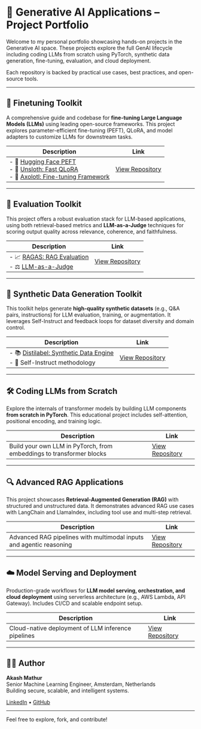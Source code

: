 # 🔬 Generative AI Applications – Project Portfolio

Welcome to my personal portfolio showcasing hands-on projects in the Generative AI space. These projects explore the full GenAI lifecycle including coding LLMs from scratch using PyTorch, synthetic data generation, fine-tuning, evaluation, and cloud deployment.

Each repository is backed by practical use cases, best practices, and open-source tools.

---

## 📍 Finetuning Toolkit

A comprehensive guide and codebase for **fine-tuning Large Language Models (LLMs)** using leading open-source frameworks. This project explores parameter-efficient fine-tuning (PEFT), QLoRA, and model adapters to customize LLMs for downstream tasks.

| Description | Link |
|------------|------|
| - 🤗 [Hugging Face PEFT](https://huggingface.co/docs/peft/index) <br> - 🦥 [Unsloth: Fast QLoRA](https://github.com/unslothai/unsloth) <br> - 🦎 [Axolotl: Fine-tuning Framework](https://github.com/OpenAccess-AI-Collective/axolotl) | [View Repository](https://github.com/akashmathur-2212/Deep-Learning-with-PyTorch-HuggingFace/tree/main/llm-finetuning) |

---

## 🧪 Evaluation Toolkit

This project offers a robust evaluation stack for LLM-based applications, using both retrieval-based metrics and **LLM-as-a-Judge** techniques for scoring output quality across relevance, coherence, and faithfulness.

| Description | Link |
|------------|------|
| - 📈 [RAGAS: RAG Evaluation](https://docs.ragas.io/en/stable/) <br> - ⚖️ [LLM-as-a-Judge](https://arxiv.org/abs/2411.15594) | [View Repository](https://github.com/akashmathur-2212/Deep-Learning-with-PyTorch-HuggingFace/tree/main/llm-evaluation) |

---

## 🧠 Synthetic Data Generation Toolkit

This toolkit helps generate **high-quality synthetic datasets** (e.g., Q&A pairs, instructions) for LLM evaluation, training, or augmentation. It leverages Self-Instruct and feedback loops for dataset diversity and domain control.

| Description | Link |
|------------|------|
| - 📚 [Distilabel: Synthetic Data Engine](https://distilabel.argilla.io/latest/) <br> - 📌 Self-Instruct methodology | [View Repository](https://github.com/akashmathur-2212/Deep-Learning-with-PyTorch-HuggingFace/tree/main/synthetic-data-generation) |

---

## 🛠️ Coding LLMs from Scratch

Explore the internals of transformer models by building LLM components **from scratch in PyTorch**. This educational project includes self-attention, positional encoding, and training logic.

| Description | Link |
|------------|------|
| Build your own LLM in PyTorch, from embeddings to transformer blocks | [View Repository](https://github.com/akashmathur-2212/Deep-Learning-with-PyTorch-HuggingFace/tree/main/transformers_from_scratch) |

---

## 🔍 Advanced RAG Applications

This project showcases **Retrieval-Augmented Generation (RAG)** with structured and unstructured data. It demonstrates advanced RAG use cases with LangChain and LlamaIndex, including tool use and multi-step retrieval.

| Description | Link |
|------------|------|
| Advanced RAG pipelines with multimodal inputs and agentic reasoning | [View Repository](https://github.com/akashmathur-2212/LLMs-playground/tree/main) |

---

## ☁️ Model Serving and Deployment

Production-grade workflows for **LLM model serving, orchestration, and cloud deployment** using serverless architecture (e.g., AWS Lambda, API Gateway). Includes CI/CD and scalable endpoint setup.

| Description | Link |
|------------|------|
| Cloud-native deployment of LLM inference pipelines | [View Repository](https://github.com/akashmathur-2212/aws-serverless-workflows) |

---

## 👨‍💻 Author

**Akash Mathur**  
Senior Machine Learning Engineer, Amsterdam, Netherlands  
Building secure, scalable, and intelligent systems.

[LinkedIn](https://www.linkedin.com/in/akashmathur22/) • [GitHub](https://github.com/akashmathur-2212)

---

Feel free to explore, fork, and contribute!

